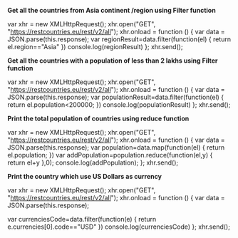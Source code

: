 **Get all the countries from Asia continent /region using Filter function**

var xhr = new XMLHttpRequest();
xhr.open("GET", "https://restcountries.eu/rest/v2/all");
xhr.onload = function () {
 var data = JSON.parse(this.response);
  var regionResult=data.filter(function(el)
{
    return el.region=="Asia"
})
console.log(regionResult)
};
xhr.send();

**Get all the countries with a population of less than 2 lakhs using Filter function**

var xhr = new XMLHttpRequest();
xhr.open("GET", "https://restcountries.eu/rest/v2/all");
xhr.onload = function () {
 var data = JSON.parse(this.response);
  var populationResult=data.filter(function(el)
{
    return el.population<200000;
})
console.log(populationResult)
};
xhr.send();

**Print the total population of countries using reduce function**

var xhr = new XMLHttpRequest();
xhr.open("GET", "https://restcountries.eu/rest/v2/all");
xhr.onload = function () {
 var data = JSON.parse(this.response);
  var population=data.map(function(el)
{
    return el.population;
})
 var addPopulation=population.reduce(function(el,y)
    {
 return el+y
    },0);
    console.log(addPopulation);
};
xhr.send();

**Print the country which use US Dollars as currency**

var xhr = new XMLHttpRequest();
xhr.open("GET", "https://restcountries.eu/rest/v2/all");
xhr.onload = function () {
 var data = JSON.parse(this.response);

var currenciesCode=data.filter(function(e)
{
    return e.currencies[0].code=="USD"
})
console.log(currenciesCode)
};
xhr.send();
